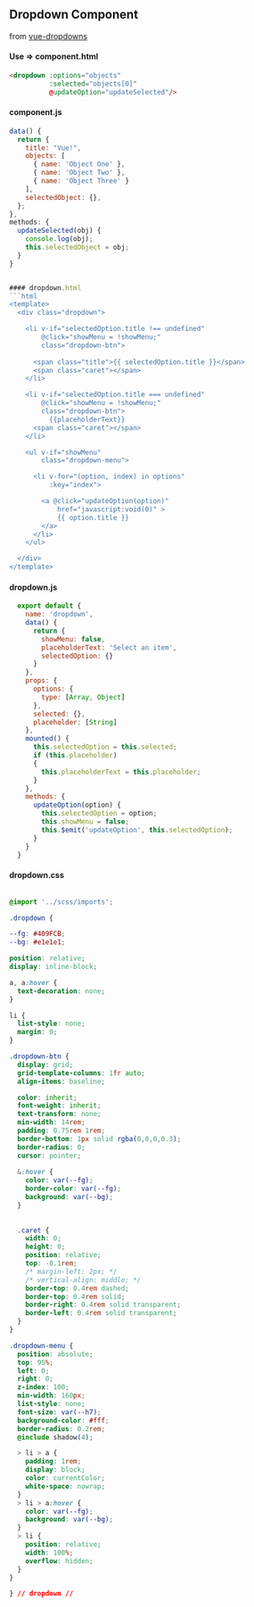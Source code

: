 ## Dropdown Component

from [vue-dropdowns](https://github.com/mikerodham/vue-dropdowns)


#### Use => component.html
```html
<dropdown :options="objects" 
          :selected="objects[0]" 
          @updateOption="updateSelected"/>
```

#### component.js
```js
data() {
  return {
    title: "Vue!",
    objects: [
      { name: 'Object One' },
      { name: 'Object Two' },
      { name: 'Object Three' }
    ],
    selectedObject: {},
  };
},
methods: {
  updateSelected(obj) {
    console.log(obj);
    this.selectedObject = obj;
  }
}


#### dropdown.html
```html
<template>
  <div class="dropdown">

    <li v-if="selectedOption.title !== undefined"
        @click="showMenu = !showMenu;" 
        class="dropdown-btn">
          
      <span class="title">{{ selectedOption.title }}</span>
      <span class="caret"></span>
    </li>

    <li v-if="selectedOption.title === undefined"
        @click="showMenu = !showMenu;" 
        class="dropdown-btn">
          {{placeholderText}}
      <span class="caret"></span>
    </li>

    <ul v-if="showMenu"
        class="dropdown-menu">

      <li v-for="(option, index) in options" 
          :key="index">

        <a @click="updateOption(option)"
            href="javascript:void(0)" >
            {{ option.title }}
        </a>
      </li>
    </ul>

  </div>
</template>
```

#### dropdown.js
```js
  export default {
    name: 'dropdown',
    data() {
      return {
        showMenu: false,
        placeholderText: 'Select an item',
        selectedOption: {}
      }
    },
    props: {
      options: {
        type: [Array, Object]
      },
      selected: {},
      placeholder: [String]
    },
    mounted() {
      this.selectedOption = this.selected;
      if (this.placeholder)
      {
        this.placeholderText = this.placeholder;
      }
    },
    methods: {
      updateOption(option) {
        this.selectedOption = option;
        this.showMenu = false;
        this.$emit('updateOption', this.selectedOption);
      }
    }
  }
  ```
  
  #### dropdown.css
  ```css
  
@import '../scss/imports';

.dropdown {

  --fg: #409FCB;
  --bg: #e1e1e1;

  position: relative;
  display: inline-block;

  a, a:hover {
    text-decoration: none;
  }
  
  li {
    list-style: none;
    margin: 0;
  }

  .dropdown-btn {
    display: grid;
    grid-template-columns: 1fr auto;
    align-items: baseline;

    color: inherit;
    font-weight: inherit;
    text-transform: none;
    min-width: 14rem;
    padding: 0.75rem 1rem;
    border-bottom: 1px solid rgba(0,0,0,0.3);
    border-radius: 0;
    cursor: pointer;
    
    &:hover {
      color: var(--fg);
      border-color: var(--fg);
      background: var(--bg);
    }
    
    
    .caret {
      width: 0;
      height: 0;
      position: relative;
      top: -0.1rem;
      /* margin-left: 2px; */
      /* vertical-align: middle; */
      border-top: 0.4rem dashed;
      border-top: 0.4rem solid;
      border-right: 0.4rem solid transparent;
      border-left: 0.4rem solid transparent;
    }
  }

  .dropdown-menu {
    position: absolute;
    top: 95%;
    left: 0;
    right: 0;
    z-index: 100;
    min-width: 160px;
    list-style: none;
    font-size: var(--h7);
    background-color: #fff;
    border-radius: 0.2rem;
    @include shadow(4);
  
    > li > a {
      padding: 1rem;
      display: block;
      color: currentColor;
      white-space: nowrap;
    }
    > li > a:hover {
      color: var(--fg);
      background: var(--bg);
    }
    > li {      
      position: relative;
      width: 100%;
      overflow: hidden;
    }
  }
  
} // dropdown //
  ```
